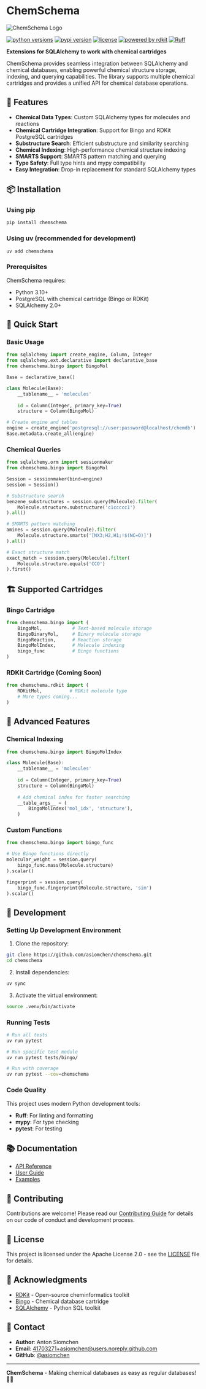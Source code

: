 # ChemSchema

![ChemSchema Logo](docs/logo.png)

[![python versions](https://shields.io/badge/python-3.10%20%7C%203.11%20%7C%203.12-blue)]()
[![pypi version](https://img.shields.io/pypi/v/chemschema.svg)](https://pypi.org/project/chemschema/)
[![license](https://img.shields.io/github/license/asiomchen/chemschema)](LICENSE)
[![powered by rdkit](https://img.shields.io/badge/Powered%20by-RDKit-3838ff.svg?logo=data:image/png;base64,iVBORw0KGgoAAAANSUhEUgAAABAAAAAQBAMAAADt3eJSAAAABGdBTUEAALGPC/xhBQAAACBjSFJNAAB6JgAAgIQAAPoAAACA6AAAdTAAAOpgAAA6mAAAF3CculE8AAAAFVBMVEXc3NwUFP8UPP9kZP+MjP+0tP////9ZXZotAAAAAXRSTlMAQObYZgAAAAFiS0dEBmFmuH0AAAAHdElNRQfmAwsPGi+MyC9RAAAAQElEQVQI12NgQABGQUEBMENISUkRLKBsbGwEEhIyBgJFsICLC0iIUdnExcUZwnANQWfApKCK4doRBsKtQFgKAQC5Ww1JEHSEkAAAACV0RVh0ZGF0ZTpjcmVhdGUAMjAyMi0wMy0xMVQxNToyNjo0NyswMDowMDzr2J4AAAAldEVYdGRhdGU6bW9kaWZ5ADIwMjItMDMtMTFUMTU6MjY6NDcrMDA6MDBNtmAiAAAAAElFTkSuQmCC)](https://www.rdkit.org/)
[![Ruff](https://img.shields.io/endpoint?url=https://raw.githubusercontent.com/astral-sh/ruff/main/assets/badge/v2.json)](https://github.com/astral-sh/ruff)

**Extensions for SQLAlchemy to work with chemical cartridges**

ChemSchema provides seamless integration between SQLAlchemy and chemical databases, enabling powerful chemical structure storage, indexing, and querying capabilities. The library supports multiple chemical cartridges and provides a unified API for chemical database operations.

## 🚀 Features

- **Chemical Data Types**: Custom SQLAlchemy types for molecules and reactions
- **Chemical Cartridge Integration**: Support for Bingo and RDKit PostgreSQL cartridges
- **Substructure Search**: Efficient substructure and similarity searching
- **Chemical Indexing**: High-performance chemical structure indexing
- **SMARTS Support**: SMARTS pattern matching and querying
- **Type Safety**: Full type hints and mypy compatibility
- **Easy Integration**: Drop-in replacement for standard SQLAlchemy types

## 📦 Installation

### Using pip

```bash
pip install chemschema
```

### Using uv (recommended for development)

```bash
uv add chemschema
```

### Prerequisites

ChemSchema requires:
- Python 3.10+
- PostgreSQL with chemical cartridge (Bingo or RDKit)
- SQLAlchemy 2.0+

## 🔧 Quick Start

### Basic Usage

```python
from sqlalchemy import create_engine, Column, Integer
from sqlalchemy.ext.declarative import declarative_base
from chemschema.bingo import BingoMol

Base = declarative_base()

class Molecule(Base):
    __tablename__ = 'molecules'
    
    id = Column(Integer, primary_key=True)
    structure = Column(BingoMol)

# Create engine and tables
engine = create_engine('postgresql://user:password@localhost/chemdb')
Base.metadata.create_all(engine)
```

### Chemical Queries

```python
from sqlalchemy.orm import sessionmaker
from chemschema.bingo import BingoMol

Session = sessionmaker(bind=engine)
session = Session()

# Substructure search
benzene_substructures = session.query(Molecule).filter(
    Molecule.structure.substructure('c1ccccc1')
).all()

# SMARTS pattern matching
amines = session.query(Molecule).filter(
    Molecule.structure.smarts('[NX3;H2,H1;!$(NC=O)]')
).all()

# Exact structure match
exact_match = session.query(Molecule).filter(
    Molecule.structure.equals('CCO')
).first()
```

## 🏗️ Supported Cartridges

### Bingo Cartridge

```python
from chemschema.bingo import (
    BingoMol,           # Text-based molecule storage
    BingoBinaryMol,     # Binary molecule storage  
    BingoReaction,      # Reaction storage
    BingoMolIndex,      # Molecule indexing
    bingo_func          # Bingo functions
)
```

### RDKit Cartridge (Coming Soon)

```python
from chemschema.rdkit import (
    RDKitMol,          # RDKit molecule type
    # More types coming...
)
```

## 🎯 Advanced Features

### Chemical Indexing

```python
from chemschema.bingo import BingoMolIndex

class Molecule(Base):
    __tablename__ = 'molecules'
    
    id = Column(Integer, primary_key=True)
    structure = Column(BingoMol)
    
    # Add chemical index for faster searching
    __table_args__ = (
        BingoMolIndex('mol_idx', 'structure'),
    )
```

### Custom Functions

```python
from chemschema.bingo import bingo_func

# Use Bingo functions directly
molecular_weight = session.query(
    bingo_func.mass(Molecule.structure)
).scalar()

fingerprint = session.query(
    bingo_func.fingerprint(Molecule.structure, 'sim')
).scalar()
```

## 🧪 Development

### Setting Up Development Environment

1. Clone the repository:
```bash
git clone https://github.com/asiomchen/chemschema.git
cd chemschema
```

2. Install dependencies:
```bash
uv sync
```

3. Activate the virtual environment:
```bash
source .venv/bin/activate
```

### Running Tests

```bash
# Run all tests
uv run pytest

# Run specific test module
uv run pytest tests/bingo/

# Run with coverage
uv run pytest --cov=chemschema
```

### Code Quality

This project uses modern Python development tools:

- **Ruff**: For linting and formatting
- **mypy**: For type checking
- **pytest**: For testing

## 📚 Documentation

- [API Reference](https://chemschema.readthedocs.io/)
- [User Guide](docs/user_guide.md)
- [Examples](examples/)

## 🤝 Contributing

Contributions are welcome! Please read our [Contributing Guide](CONTRIBUTING.md) for details on our code of conduct and development process.

## 📄 License

This project is licensed under the Apache License 2.0 - see the [LICENSE](LICENSE) file for details.

## 🙏 Acknowledgments

- [RDKit](https://www.rdkit.org/) - Open-source cheminformatics toolkit
- [Bingo](https://lifescience.opensource.epam.com/bingo/) - Chemical database cartridge
- [SQLAlchemy](https://sqlalchemy.org/) - Python SQL toolkit

## 📧 Contact

- **Author**: Anton Siomchen
- **Email**: 41703271+asiomchen@users.noreply.github.com
- **GitHub**: [@asiomchen](https://github.com/asiomchen)

---

**ChemSchema** - Making chemical databases as easy as regular databases! 🧪✨